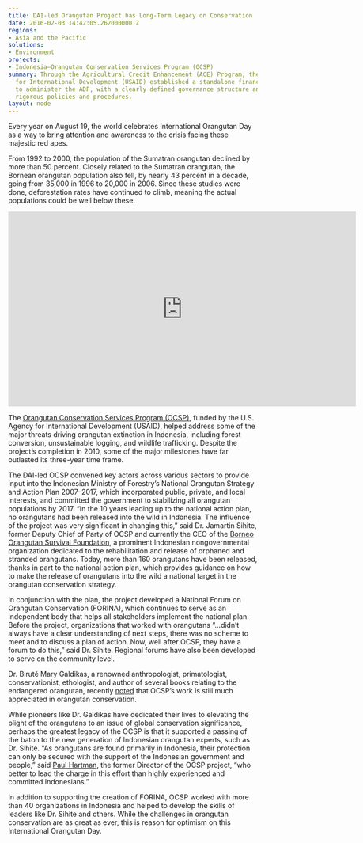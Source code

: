 ```yaml
---
title: DAI-led Orangutan Project has Long-Term Legacy on Conservation
date: 2016-02-03 14:42:05.262000000 Z
regions:
- Asia and the Pacific
solutions:
- Environment
projects:
- Indonesia—Orangutan Conservation Services Program (OCSP)
summary: Through the Agricultural Credit Enhancement (ACE) Program, the U.S. Agency
  for International Development (USAID) established a standalone financial institution
  to administer the ADF, with a clearly defined governance structure and guided by
  rigorous policies and procedures.
layout: node
---
```


Every year on August 19, the world celebrates International Orangutan Day as a way to bring attention and awareness to the crisis facing these majestic red apes.

<!--more-->

From 1992 to 2000, the population of the Sumatran orangutan declined by more than 50 percent. Closely related to the Sumatran orangutan, the Bornean orangutan population also fell, by nearly 43 percent in a decade, going from 35,000 in 1996 to 20,000 in 2006. Since these studies were done, deforestation rates have continued to climb, meaning the actual populations could be well below these.

<iframe allowfullscreen="" frameborder="0" height="394" mozallowfullscreen="" msallowfullscreen="" oallowfullscreen="" src="https://www.flickr.com/photos/daiglobal/20471238169/in/set-72157656972883829/player/" webkitallowfullscreen="" width="703"></iframe>

The [Orangutan Conservation Services Program (OCSP)](), funded by the U.S. Agency for International Development (USAID), helped address some of the major threats driving orangutan extinction in Indonesia, including forest conversion, unsustainable logging, and wildlife trafficking. Despite the project’s completion in 2010, some of the major milestones have far outlasted its three-year time frame.

The DAI-led OCSP convened key actors across various sectors to provide input into the Indonesian Ministry of Forestry’s National Orangutan Strategy and Action Plan 2007–2017, which incorporated public, private, and local interests, and committed the government to stabilizing all orangutan populations by 2017. “In the 10 years leading up to the national action plan, no orangutans had been released into the wild in Indonesia. The influence of the project was very significant in changing this,” said Dr. Jamartin Sihite, former Deputy Chief of Party of OCSP and currently the CEO of the [Borneo Orangutan Survival Foundation](http://orangutan.or.id/), a prominent Indonesian nongovernmental organization dedicated to the rehabilitation and release of orphaned and stranded orangutans. Today, more than 160 orangutans have been released, thanks in part to the national action plan, which provides guidance on how to make the release of orangutans into the wild a national target in the orangutan conservation strategy.

In conjunction with the plan, the project developed a National Forum on Orangutan Conservation (FORINA), which continues to serve as an independent body that helps all stakeholders implement the national plan. Before the project, organizations that worked with orangutans “…didn’t always have a clear understanding of next steps, there was no scheme to meet and to discuss a plan of action. Now, well after OCSP, they have a forum to do this,” said Dr. Sihite. Regional forums have also been developed to serve on the community level.

Dr. Biruté Mary Galdikas, a renowned anthropologist, primatologist, conservationist, ethologist, and author of several books relating to the endangered orangutan, recently [noted](https://twitter.com/DrBirute/status/558008136297349120) that OCSP’s work is still much appreciated in orangutan conservation.

While pioneers like Dr. Galdikas have dedicated their lives to elevating the plight of the orangutans to an issue of global conservation significance, perhaps the greatest legacy of the OCSP is that it supported a passing of the baton to the new generation of Indonesian orangutan experts, such as Dr. Sihite. “As orangutans are found primarily in Indonesia, their protection can only be secured with the support of the Indonesian government and people,” said [Paul Hartman](/who-we-are/our-team/paul-hartman), the former Director of the OCSP project, “who better to lead the charge in this effort than highly experienced and committed Indonesians.”

In addition to supporting the creation of FORINA, OCSP worked with more than 40 organizations in Indonesia and helped to develop the skills of leaders like Dr. Sihite and others. While the challenges in orangutan conservation are as great as ever, this is reason for optimism on this International Orangutan Day.
